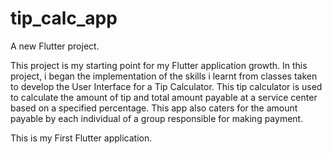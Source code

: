 # tip_calc_app

A new Flutter project.

This project is my starting point for my Flutter application growth.
In this project, i began the implementation of the skills i learnt from classes taken to develop the User Interface for a Tip Calculator.
This tip calculator is used to calculate the amount of tip and total amount payable at a service center based on a specified percentage.
This app also caters for the amount payable by each individual of a group responsible for making payment.

This is my First Flutter application. 
